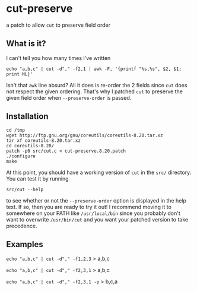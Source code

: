 cut-preserve
============

a patch to allow `cut` to preserve field order

What is it?
-----------

I can't tell you how many times I've written

`echo "a,b,c" | cut -d"," -f2,1 | awk -F, '{printf "%s,%s", $2, $1; print NL}'`

Isn't that `awk` line absurd? All it does is re-order the 2 fields since `cut`
does not respect the given ordering. That's why I patched `cut` to preserve
the given field order when `--preserve-order` is passed.

Installation
------------

`cd /tmp`  
`wget http://ftp.gnu.org/gnu/coreutils/coreutils-8.20.tar.xz`  
`tar xf coreutils-8.20.tar.xz`  
`cd coreutils-8.20/`  
`patch -p0 src/cut.c < cut-preserve.8.20.patch`  
`./configure`  
`make`  

At this point, you should have a working version of `cut` in the `src/`
directory. You can test it by running

`src/cut --help`

to see whether or not the `--preserve-order` option is displayed in the help
text. If so, then you are ready to try it out! I recommend moving it to
somewhere on your PATH like `/usr/local/bin` since you probably don't want to
overwrite `/usr/bin/cut` and you want your patched version to take precedence.

Examples
--------

`echo "a,b,c" | cut -d"," -f1,2,3` > a,b,c

`echo "a,b,c" | cut -d"," -f2,3,1` > a,b,c

`echo "a,b,c" | cut -d"," -f2,3,1 -p` > b,c,a
